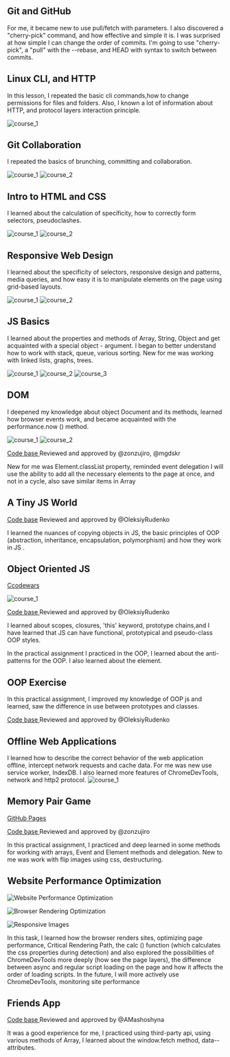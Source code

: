 ## Git and GitHub

For me, it became new to use pull/fetch with parameters. I also discovered a "cherry-pick" command, and how effective and simple it is.
I was surprised at how simple I can change the order of commits.
I'm going to use  "cherry-pick", a "pull" with the --rebase, and HEAD with syntax to switch between commits.

## Linux CLI, and HTTP

In this lesson, I repeated the basic cli commands,how to change permissions for files and folders. Also, I known a lot of information about HTTP, and protocol layers interaction principle.

![course_1](task_linux_cli/1.png)

## Git Collaboration

I repeated the basics of brunching, committing and collaboration.

![course_1](task_git_collaboration/1.png)
![course_2](task_git_collaboration/2.png)

## Intro to HTML and CSS

I learned about the calculation of specificity, how to correctly form selectors, pseudoclashes.

![course_1](task_git_html_css_intro/1.png)
![course_2](task_git_html_css_intro/2.png)

## Responsive Web Design

I learned about the specificity of selectors, responsive design and patterns, media queries, and how easy it is to manipulate elements on the page using grid-based layouts.

![course_1](task_responsive_web_design/1.png)
![course_2](task_responsive_web_design/2.png)

## JS Basics

I learned about the properties and methods of Array, String, Object and get acquainted with a special object -  argument.
I began to better understand how to work with stack, queue, various sorting. New for me was working with linked lists, graphs, trees.

![course_1](task_js_basics/1.png)
![course_2](task_js_basics/2.png)
![course_3](task_js_basics/3.png)

## DOM

I deepened my knowledge about object Document and its methods, learned how browser events work, and became acquainted with the performance.now () method.

![course_1](task_js_dom/1.png)
![course_2](task_js_dom/2.png)

[Code base ](https://github.com/IrynaY/test) Reviewed and approved by @zonzujiro, @mgdskr

New for me was Element.classList property, reminded event delegation
I will use the ability to add all the necessary elements to the page at once, and not in a cycle, also save similar items in Array


## A Tiny JS World

[Code base](https://github.com/IrynaY/a-tiny-JS-world/blob/populate-world/index.js) Reviewed and approved by @OleksiyRudenko

I learned the nuances of copying objects in JS, the basic principles of OOP (abstraction, inheritance, encapsulation, polymorphism) and how they work in JS .


## Object Oriented JS

[Ccodewars](https://www.codewars.com/users/Murinis28)

![course_1](task_js_oop/1.png)

[Code base ](https://github.com/IrynaY/frontend-nanodegree-arcade-game) Reviewed and approved by @OleksiyRudenko

I learned about scopes, closures, 'this' keyword, prototype chains,and I have learned that JS can have functional, prototypical and pseudo-class OOP styles.

In the practical assignment I practiced in the OOP, I learned about the anti-patterns for the OOP. I also learned about the <canvas> element.

## OOP Exercise

In this practical assignment, I improved my knowledge of OOP js and learned, saw the difference in use between prototypes and classes.

[Code base ](https://github.com/IrynaY/a-tiny-JS-world/blob/master/index.js) Reviewed and approved by @OleksiyRudenko
<!-- https://github.com/kottans/frontend-2019-homeworks/pull/54 -->

## Offline Web Applications

I learned how to describe the correct behavior of the web application offline, intercept network requests and cache data.
For me  was new use service worker, IndexDB. I also learned more features of ChromeDevTools, network and http2 protocol.
![course_1](task_offline_web_app/1.png)


## Memory Pair Game

[GitHub Pages](https://irynay.github.io/memory/)

[Code base ](https://github.com/IrynaY/memory) Reviewed and approved by @zonzujiro

In this practical assignment, I practiced and deep learned in some methods for working with arrays, Event and Element methods and delegation.
New to me was work with flip images using css, destructuring.

## Website Performance Optimization

![Website Performance Optimization](task_website_performance/1.png)

![Browser Rendering Optimization](task_website_performance/2.png)

![Responsive Images](task_website_performance/3.png)


In this task, I learned how the browser renders sites, optimizing page performance, Critical Rendering Path,  the calc () function (which calculates the css properties during detection) and also explored the possibilities of ChromeDevTools more deeply (how see the page layers), the difference between async and regular script loading on the page and how it affects the order of loading scripts.
In the future, I will more actively use ChromeDevTools, monitoring site performance 

## Friends App

[Code base ](https://github.com/IrynaY/friends-app) Reviewed and approved by @AMashoshyna

It was a good experience for me, I practiced using third-party api, using various methods of Array, I learned about the window.fetch method, data--attributes.